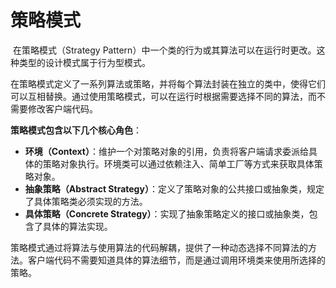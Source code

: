 # 策略模式

​	在策略模式（Strategy Pattern）中一个类的行为或其算法可以在运行时更改。这种类型的设计模式属于行为型模式。

​	在策略模式定义了一系列算法或策略，并将每个算法封装在独立的类中，使得它们可以互相替换。通过使用策略模式，可以在运行时根据需要选择不同的算法，而不需要修改客户端代码。

**策略模式包含以下几个核心角色**：

- **环境（Context）**：维护一个对策略对象的引用，负责将客户端请求委派给具体的策略对象执行。环境类可以通过依赖注入、简单工厂等方式来获取具体策略对象。
- **抽象策略（Abstract Strategy）**：定义了策略对象的公共接口或抽象类，规定了具体策略类必须实现的方法。
- **具体策略（Concrete Strategy）**：实现了抽象策略定义的接口或抽象类，包含了具体的算法实现。

策略模式通过将算法与使用算法的代码解耦，提供了一种动态选择不同算法的方法。客户端代码不需要知道具体的算法细节，而是通过调用环境类来使用所选择的策略。